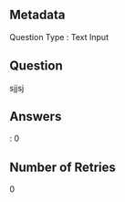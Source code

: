 ## Metadata
Question Type : Text Input

## Question
sjjsj

## Answers
 : 0

## Number of Retries
0

